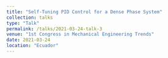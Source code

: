 ```yaml
---
title: "Self-Tuning PID Control for a Dense Phase System"
collection: talks
type: "Talk"
permalink: /talks/2021-03-24-talk-3
venue: "1st Congress in Mechanical Engineering Trends"
date: 2021-03-24
location: "Ecuador"
---
```

